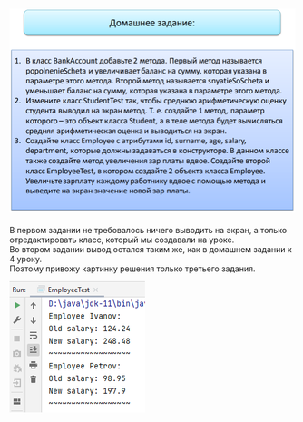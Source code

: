 ![img.png](img.png)
---
В первом задании не требовалось ничего выводить на экран, а только отредактировать класс, который мы создавали на уроке.  
Во втором задании вывод остался таким же, как в домашнем задании к 4 уроку.  
Поэтому привожу картинку решения только третьего задания.

![img_1.png](img_1.png)